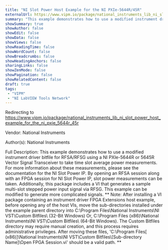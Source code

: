 ```yaml
---
title: "NI Slot Power Host Example for the NI PXIe-5644R/45R"
externalUrl: https://www.vipm.io/package/national_instruments_lib_ni_slot_power_host_example_for_the_ni_pxie_5644r_45r
summary: "This example demonstrates how to use a modified instrument driver bitfile for RFSA/RFSG using a NI PXIe-5644R or 5645R Vector Signal Transceiver to take time slot average power measurements."
showSummary: true
showAuthor: false
showEdit: false
showData: false
showViews: false
showReadingTime: false
showWordCount: false
showBreadcrumbs: false
showHeadingAnchors: false
sharingLinks: false
showZenMode: false
showPagination: false
showRelatedContent: false
draft: true
tags:
 - "VIPM"
 - "NI LabVIEW Tools Network"
---
```


Redirecting to https://www.vipm.io/package/national_instruments_lib_ni_slot_power_host_example_for_the_ni_pxie_5644r_45r

Vendor: National Instruments

Author(s): National Instruments
 
Full Description:
This example demonstrates how to use a modified instrument driver bitfile for RFSA/RFSG using a NI PXIe-5644R or 5645R Vector Signal Transceiver to take time slot average power measurements. For more information about these measurements, please see the documentation for the NI Slot Power IP. By opening an RFSA session along with an FPGA session for NI Slot Power IP, slot power measurements can be taken.
Additionally, this package includes a VI that generates a sample multi-slot stepped power input signal via RFSG. This example can be modified to generate more complicated signals.
**
Note:
 After installing a VI package containing an instrument driver FPGA Extensions host example, before opening any of the host VIs, move the sub-directories installed under the example parent directory into
C:\\Program Files\\National Instruments\\NI VST\\Custom Bitfiles\\ (32-Bit Windows)
Or,
C:\\Program Files (x86)\\National Instruments\\NI VST\\Custom Bitfiles\\ (64-Bit Windows). 
The Custom Bitfiles directory may require manual creation, and this process requires administrative privileges. After moving these files, 'C:\\Program Files[ (x86)]\\National Instruments\\NI VST\\Custom Bitfiles\\[Sub-directory Name]\\Open FPGA Session.vi' should be a valid path.
**